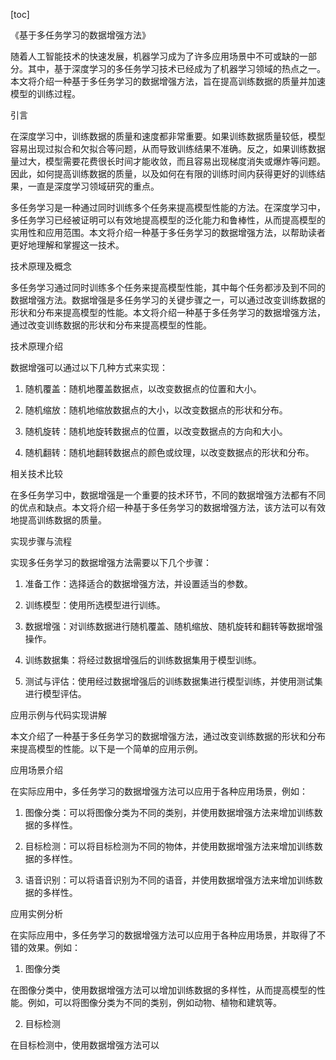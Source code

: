 
[toc]                    
                
                
《基于多任务学习的数据增强方法》

随着人工智能技术的快速发展，机器学习成为了许多应用场景中不可或缺的一部分。其中，基于深度学习的多任务学习技术已经成为了机器学习领域的热点之一。本文将介绍一种基于多任务学习的数据增强方法，旨在提高训练数据的质量并加速模型的训练过程。

引言

在深度学习中，训练数据的质量和速度都非常重要。如果训练数据质量较低，模型容易出现过拟合和欠拟合等问题，从而导致训练结果不准确。反之，如果训练数据量过大，模型需要花费很长时间才能收敛，而且容易出现梯度消失或爆炸等问题。因此，如何提高训练数据的质量，以及如何在有限的训练时间内获得更好的训练结果，一直是深度学习领域研究的重点。

多任务学习是一种通过同时训练多个任务来提高模型性能的方法。在深度学习中，多任务学习已经被证明可以有效地提高模型的泛化能力和鲁棒性，从而提高模型的实用性和应用范围。本文将介绍一种基于多任务学习的数据增强方法，以帮助读者更好地理解和掌握这一技术。

技术原理及概念

多任务学习通过同时训练多个任务来提高模型性能，其中每个任务都涉及到不同的数据增强方法。数据增强是多任务学习的关键步骤之一，可以通过改变训练数据的形状和分布来提高模型的性能。本文将介绍一种基于多任务学习的数据增强方法，通过改变训练数据的形状和分布来提高模型的性能。

技术原理介绍

数据增强可以通过以下几种方式来实现：

1. 随机覆盖：随机地覆盖数据点，以改变数据点的位置和大小。

2. 随机缩放：随机地缩放数据点的大小，以改变数据点的形状和分布。

3. 随机旋转：随机地旋转数据点的位置，以改变数据点的方向和大小。

4. 随机翻转：随机地翻转数据点的颜色或纹理，以改变数据点的形状和分布。

相关技术比较

在多任务学习中，数据增强是一个重要的技术环节，不同的数据增强方法都有不同的优点和缺点。本文将介绍一种基于多任务学习的数据增强方法，该方法可以有效地提高训练数据的质量。

实现步骤与流程

实现多任务学习的数据增强方法需要以下几个步骤：

1. 准备工作：选择适合的数据增强方法，并设置适当的参数。

2. 训练模型：使用所选模型进行训练。

3. 数据增强：对训练数据进行随机覆盖、随机缩放、随机旋转和翻转等数据增强操作。

4. 训练数据集：将经过数据增强后的训练数据集用于模型训练。

5. 测试与评估：使用经过数据增强后的训练数据集进行模型训练，并使用测试集进行模型评估。

应用示例与代码实现讲解

本文介绍了一种基于多任务学习的数据增强方法，通过改变训练数据的形状和分布来提高模型的性能。以下是一个简单的应用示例。

应用场景介绍

在实际应用中，多任务学习的数据增强方法可以应用于各种应用场景，例如：

1. 图像分类：可以将图像分类为不同的类别，并使用数据增强方法来增加训练数据的多样性。

2. 目标检测：可以将目标检测为不同的物体，并使用数据增强方法来增加训练数据的多样性。

3. 语音识别：可以将语音识别为不同的语音，并使用数据增强方法来增加训练数据的多样性。

应用实例分析

在实际应用中，多任务学习的数据增强方法可以应用于各种应用场景，并取得了不错的效果。例如：

1. 图像分类

在图像分类中，使用数据增强方法可以增加训练数据的多样性，从而提高模型的性能。例如，可以将图像分类为不同的类别，例如动物、植物和建筑等。

2. 目标检测

在目标检测中，使用数据增强方法可以

